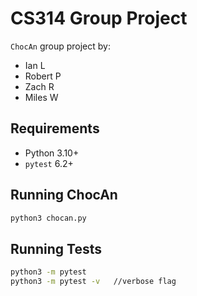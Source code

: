# CS314 Group Project

`ChocAn` group project by:
* Ian L
* Robert P
* Zach R
* Miles W

## Requirements

* Python 3.10+
* `pytest` 6.2+

## Running ChocAn

```sh
python3 chocan.py
```

## Running Tests

```sh
python3 -m pytest
python3 -m pytest -v   //verbose flag
```
